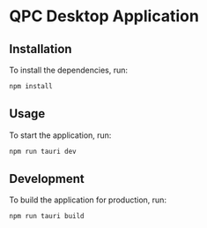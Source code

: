 # QPC Desktop Application

## Installation

To install the dependencies, run:

```bash
npm install
```

## Usage

To start the application, run:

```bash
npm run tauri dev
```

## Development

To build the application for production, run:

```bash
npm run tauri build
```